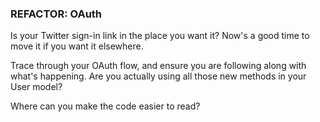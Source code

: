 ### REFACTOR: OAuth

Is your Twitter sign-in link in the place you want it? Now's a good time to move it if you want it elsewhere.

Trace through your OAuth flow, and ensure you are following along with what's happening. Are you actually using all those new methods in your User model? 

Where can you make the code easier to read?